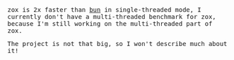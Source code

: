 <samp>

zox is 2x faster than [bun](https://bun.sh/) in single-threaded mode, I currently don't have a multi-threaded benchmark for zox, because I'm still working on the multi-threaded part of zox.


The project is not that big, so I won't describe much about it!
